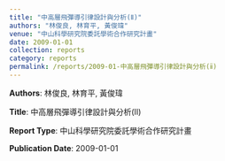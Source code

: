 ```yaml
---
title: "中高層飛彈導引律設計與分析(Ⅱ)"
authors: "林俊良, 林育平, 黃俊瑋"
venue: "中山科學研究院委託學術合作研究計畫"
date: 2009-01-01
collection: reports
category: reports
permalink: /reports/2009-01-中高層飛彈導引律設計與分析(ⅱ)
---
```


**Authors**: 林俊良, 林育平, 黃俊瑋

**Title**: 中高層飛彈導引律設計與分析(Ⅱ)

**Report Type**: 中山科學研究院委託學術合作研究計畫

**Publication Date**: 2009-01-01
